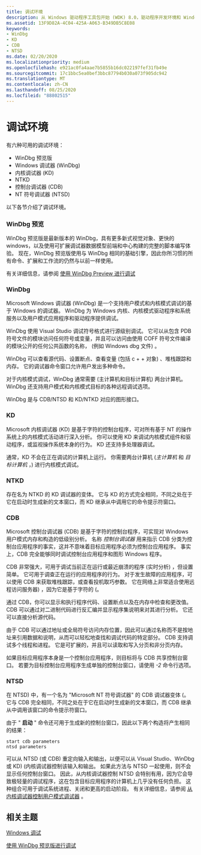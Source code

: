 ```yaml
---
title: 调试环境
description: 从 Windows 驱动程序工具包开始 (WDK) 8.0，驱动程序开发环境和 Windows 调试器集成到 Microsoft Visual Studio 中。
ms.assetid: 13F9D82A-4C04-425A-A063-B349DB5C8E08
keywords:
- WinDbg
- KD
- CDB
- NTSD
ms.date: 02/20/2020
ms.localizationpriority: medium
ms.openlocfilehash: e921ac0fa4aae7b5855b16dc022197fef31fb49e
ms.sourcegitcommit: 17c1bbc5ea0bef3bbc87794b030a073f905dc942
ms.translationtype: MT
ms.contentlocale: zh-CN
ms.lasthandoff: 08/25/2020
ms.locfileid: "88802515"
---
```

# <a name="debugging-environments"></a>调试环境

有六种可用的调试环境：

- WinDbg 预览版
- Windows 调试器 (WinDbg) 
- 内核调试器 (KD) 
- NTKD
- 控制台调试器 (CDB) 
- NT 符号调试器 (NTSD) 

以下各节介绍了调试环境。

### <a name="span-idwindbgpreviewspanspan-idwindbgpreviewspanspan-idwindbgpreviewspanwindbg-preview"></a><span id="WinDbgPreview"></span><span id="windbgpreview"></span><span id="WINDBGPREVIEW"></span>WinDbg 预览

WinDbg 预览版是最新版本的 WinDbg，具有更多新式视觉对象、更快的 windows，以及使用可扩展调试器数据模型前端和中心构建的完整的脚本编写体验。 现在，WinDbg 预览版使用与 WinDbg 相同的基础引擎，因此你所习惯的所有命令、扩展和工作流的仍然与以前一样使用。

有关详细信息，请参阅 [使用 WinDbg Preview 进行调试](debugging-using-windbg-preview.md)

### <a name="span-idwindbgspanspan-idwindbgspanspan-idwindbgspanwindbg"></a><span id="WinDbg"></span><span id="windbg"></span><span id="WINDBG"></span>WinDbg

Microsoft Windows 调试器 (WinDbg) 是一个支持用户模式和内核模式调试的基于 Windows 的调试器。 WinDbg 为 Windows 内核、内核模式驱动程序和系统服务以及用户模式应用程序和驱动程序提供调试。

WinDbg 使用 Visual Studio 调试符号格式进行源级别调试。 它可以从包含 PDB 符号文件的模块访问任何符号或变量，并且可以访问由使用 COFF 符号文件编译的模块公开的任何公共函数的名称， (例如 Windows dbg 文件) 。

WinDbg 可以查看源代码、设置断点、查看变量 (包括 c + + 对象) 、堆栈跟踪和内存。 它的调试器命令窗口允许用户发出多种命令。

对于内核模式调试，WinDbg 通常需要 (主计算机和目标计算机) 两台计算机。 WinDbg 还支持用户模式和内核模式目标的各种远程调试选项。

WinDbg 是与 CDB/NTSD 和 KD/NTKD 对应的图形接口。

### <a name="span-idkdspanspan-idkdspankd"></a><span id="KD"></span><span id="kd"></span>KD

Microsoft 内核调试器 (KD) 是基于字符的控制台程序，可对所有基于 NT 的操作系统上的内核模式活动进行深入分析。 你可以使用 KD 来调试内核模式组件和驱动程序，或监视操作系统本身的行为。 KD 还支持多处理器调试。

通常，KD 不会在正在调试的计算机上运行。 你需要两台计算机 (*主计算机* 和 *目标计算机* ，) 进行内核模式调试。

### <a name="span-idntkdspanspan-idntkdspanntkd"></a><span id="NTKD"></span><span id="ntkd"></span>NTKD

存在名为 NTKD 的 KD 调试器的变体。 它与 KD 的方式完全相同，不同之处在于它在启动时生成新的文本窗口，而 KD 继承从中调用它的命令提示符窗口。

### <a name="span-idcdbspanspan-idcdbspancdb"></a><span id="CDB"></span><span id="cdb"></span>CDB

Microsoft 控制台调试器 (CDB) 是基于字符的控制台程序，可实现对 Windows 用户模式内存和构造的低级别分析。 名称 *控制台调试器* 用来指示 CDB 分类为控制台应用程序的事实，这并不意味着目标应用程序必须为控制台应用程序。 事实上，CDB 完全能够同时调试控制台应用程序和图形 Windows 程序。

CDB 非常强大，可用于调试当前正在运行或最近崩溃的程序 (实时分析) ，但设置简单。 它可用于调查正在运行的应用程序的行为。 对于发生故障的应用程序，可以使用 CDB 来获取堆栈跟踪，或查看投机取巧参数。 它在网络上非常适合使用远程访问服务器) ，因为它是基于字符的 (。

通过 CDB，你可以显示和执行程序代码、设置断点以及在内存中检查和更改值。 CDB 可以通过对二进制代码进行反汇编并显示程序集说明来对其进行分析。 它还可以直接分析源代码。

由于 CDB 可以通过地址或全局符号访问内存位置，因此可以通过名称而不是按地址来引用数据和说明，从而可以轻松地查找和调试代码的特定部分。 CDB 支持调试多个线程和进程。 它是可扩展的，并且可以读取和写入分页和非分页内存。

如果目标应用程序本身是一个控制台应用程序，则目标将与 CDB 共享控制台窗口。 若要为目标控制台应用程序生成单独的控制台窗口，请使用 *-2* 命令行选项。

### <a name="span-idntsdspanspan-idntsdspanntsd"></a><span id="NTSD"></span><span id="ntsd"></span>NTSD

在 NTSD) 中，有一个名为 "Microsoft NT 符号调试器" 的 CDB 调试器变体 (。 它与 CDB 完全相同，不同之处在于它在启动时生成新的文本窗口，而 CDB 继承从中调用该窗口的命令提示符窗口。

由于 " **启动** " 命令还可用于生成新的控制台窗口，因此以下两个构造将产生相同的结果：

```console
start cdb parameters
ntsd parameters
```

可以从 NTSD (或 CDB) 重定向输入和输出，以便可以从 Visual Studio、WinDbg 或 KD)  (内核调试器控制该输入和输出。 如果此方法与 NTSD 一起使用，则不会显示任何控制台窗口。 因此，从内核调试器控制 NTSD 会特别有用，因为它会导致极轻量的调试程序，这在包含目标应用程序的计算机上几乎没有任何负担。 这种组合可用于调试系统进程、关闭和更高的启动阶段。 有关详细信息，请参阅 [从内核调试器控制用户模式调试器](controlling-the-user-mode-debugger-from-the-kernel-debugger.md) 。

## <a name="span-idrelated_topicsspanrelated-topics"></a><span id="related_topics"></span>相关主题

[Windows 调试](index.md)

[使用 WinDbg 预览版进行调试](debugging-using-windbg-preview.md)
